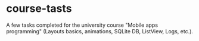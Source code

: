 # course-tasts
A few tasks completed for the university course "Mobile apps programming" (Layouts basics, animations, SQLite DB, ListView, Logs, etc.).
